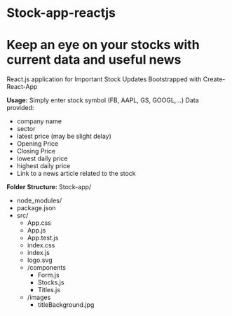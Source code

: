 # Stock-app-reactjs
# Keep an eye on your stocks with current data and useful news
React.js application for Important Stock Updates
Bootstrapped with Create-React-App

**Usage:**
Simply enter stock symbol (FB, AAPL, GS, GOOGL,...)
Data provided:
  - company name
  - sector
  - latest price (may be slight delay)
  - Opening Price 
  - Closing Price
  - lowest daily price
  - highest daily price
  - Link to a news article related to the stock
  

**Folder Structure:**
Stock-app/
  - node_modules/
  - package.json
  - src/
    - App.css
    - App.js
    - App.test.js
    - index.css
    - index.js
    - logo.svg
    - /components
      - Form.js
      - Stocks.js
      - Titles.js
    - /images
      - titleBackground.jpg
      
 
